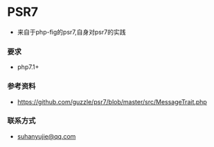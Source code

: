 # PSR7
* 来自于php-fig的psr7,自身对psr7的实践

### 要求
* php7.1+


### 参考资料
* https://github.com/guzzle/psr7/blob/master/src/MessageTrait.php


### 联系方式
* suhanyujie@qq.com
